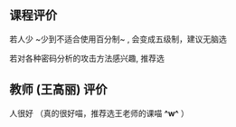 ## 课程评价

若人少 ~少到不适合使用百分制~ , 会变成五级制，建议无脑选

若对各种密码分析的攻击方法感兴趣, 推荐选

## 教师 (王高丽) 评价

人很好
（真的很好喵，推荐选王老师的课喵 **^w^** ）
